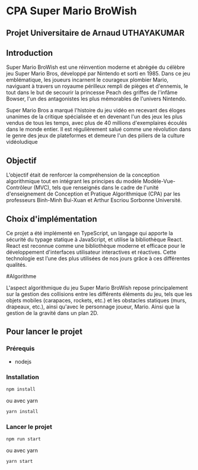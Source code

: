 # CPA Super Mario BroWish

## Projet Universitaire de Arnaud UTHAYAKUMAR 

## Introduction 

Super Mario BroWish est une réinvention moderne et abrégée du célèbre jeu Super Mario Bros, développé par Nintendo et sorti en 1985. Dans ce jeu emblématique, les joueurs incarnent le courageux plombier Mario, naviguant à travers un royaume périlleux rempli de pièges et d'ennemis, le tout dans le but de secourir la princesse Peach des griffes de l'infâme Bowser, l'un des antagonistes les plus mémorables de l'univers Nintendo.

Super Mario Bros a marqué l'histoire du jeu vidéo en recevant des éloges unanimes de la critique spécialisée et en devenant l'un des jeux les plus vendus de tous les temps, avec plus de 40 millions d'exemplaires écoulés dans le monde entier. Il est régulièrement salué comme une révolution dans le genre des jeux de plateformes et demeure l'un des piliers de la culture vidéoludique

## Objectif

L’objectif était de renforcer la compréhension de la conception algorithmique tout en intégrant les principes du modèle Modèle-Vue-Contrôleur (MVC), tels que renseignés dans le cadre de l'unité d'enseignement de Conception et Pratique Algorithmique (CPA) par les professeurs Binh-Minh Bui-Xuan et Arthur Escriou Sorbonne Université. 

## Choix d'implémentation

Ce projet a été implémenté en TypeScript, un langage qui apporte la sécurité du typage statique à JavaScript, et utilise la bibliothèque React. React est reconnue comme une bibliothèque moderne et efficace pour le développement d'interfaces utilisateur interactives et réactives. Cette technologie est l’une des plus utilisées de nos jours grâce à ces différentes qualités.

#Algorithme

L'aspect algorithmique du jeu Super Mario BroWish repose principalement sur la gestion des collisions entre les différents éléments du jeu, tels que les objets mobiles (carapaces, rockets, etc.) et les obstacles statiques (murs, drapeaux, etc.), ainsi qu'avec le personnage joueur, Mario.
Ainsi que la gestion de la gravité dans un plan 2D.

## Pour lancer le projet

### Prérequis

- nodejs

### Installation

```bash
npm install
```

ou avec yarn

```bash
yarn install
```


### Lancer le projet

```bash
npm run start
```

ou avec yarn

```bash
yarn start
```

